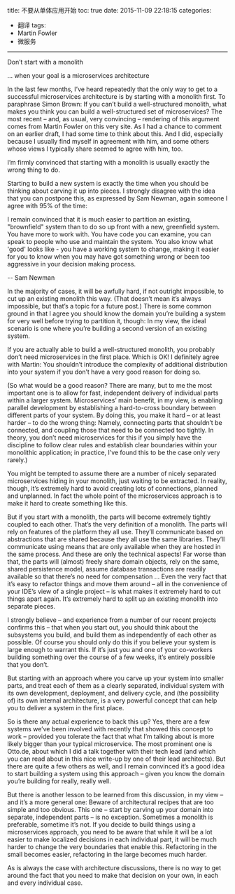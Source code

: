 title: 不要从单体应用开始
toc: true
date: 2015-11-09 22:18:15
categories: 
  - 翻译
tags:
  - Martin Fowler
  - 微服务
---

Don’t start with a monolith

… when your goal is a microservices architecture

In the last few months, I’ve heard repeatedly that the only way to get to a successful microservices architecture is by starting with a monolith first. To paraphrase Simon Brown: If you can’t build a well-structured monolith, what makes you think you can build a well-structured set of microservices? The most recent – and, as usual, very convincing – rendering of this argument comes from Martin Fowler on this very site. As I had a chance to comment on an earlier draft, I had some time to think about this. And I did, especially because I usually find myself in agreement with him, and some others whose views I typically share seemed to agree with him, too.

I’m firmly convinced that starting with a monolith is usually exactly the wrong thing to do.

Starting to build a new system is exactly the time when you should be thinking about carving it up into pieces. I strongly disagree with the idea that you can postpone this, as expressed by Sam Newman, again someone I agree with 95% of the time:

I remain convinced that it is much easier to partition an existing, "brownfield" system than to do so up front with a new, greenfield system. You have more to work with. You have code you can examine, you can speak to people who use and maintain the system. You also know what 'good' looks like - you have a working system to change, making it easier for you to know when you may have got something wrong or been too aggressive in your decision making process.

-- Sam Newman

<!-- more -->

In the majority of cases, it will be awfully hard, if not outright impossible, to cut up an existing monolith this way. (That doesn’t mean it’s always impossible, but that’s a topic for a future post.) There is some common ground in that I agree you should know the domain you’re building a system for very well before trying to partition it, though: In my view, the ideal scenario is one where you’re building a second version of an existing system.

If you are actually able to build a well-structured monolith, you probably don’t need microservices in the first place. Which is OK! I definitely agree with Martin: You shouldn’t introduce the complexity of additional distribution into your system if you don’t have a very good reason for doing so.

(So what would be a good reason? There are many, but to me the most important one is to allow for fast, independent delivery of individual parts within a larger system. Microservices’ main benefit, in my view, is enabling parallel development by establishing a hard-to-cross boundary between different parts of your system. By doing this, you make it hard – or at least harder – to do the wrong thing: Namely, connecting parts that shouldn’t be connected, and coupling those that need to be connected too tightly. In theory, you don’t need microservices for this if you simply have the discipline to follow clear rules and establish clear boundaries within your monolithic application; in practice, I’ve found this to be the case only very rarely.)


You might be tempted to assume there are a number of nicely separated microservices hiding in your monolith, just waiting to be extracted. In reality, though, it’s extremely hard to avoid creating lots of connections, planned and unplanned. In fact the whole point of the microservices approach is to make it hard to create something like this.

But if you start with a monolith, the parts will become extremely tightly coupled to each other. That’s the very definition of a monolith. The parts will rely on features of the platform they all use. They’ll communicate based on abstractions that are shared because they all use the same libraries. They’ll communicate using means that are only available when they are hosted in the same process. And these are only the technical aspects! Far worse than that, the parts will (almost) freely share domain objects, rely on the same, shared persistence model, assume database transactions are readily available so that there’s no need for compensation … Even the very fact that it’s easy to refactor things and move them around – all in the convenience of your IDE’s view of a single project – is what makes it extremely hard to cut things apart again. It’s extremely hard to split up an existing monolith into separate pieces.

I strongly believe – and experience from a number of our recent projects confirms this – that when you start out, you should think about the subsystems you build, and build them as independently of each other as possible. Of course you should only do this if you believe your system is large enough to warrant this. If it’s just you and one of your co-workers building something over the course of a few weeks, it’s entirely possible that you don’t.

But starting with an approach where you carve up your system into smaller parts, and treat each of them as a clearly separated, individual system with its own development, deployment, and delivery cycle, and (the possibility of) its own internal architecture, is a very powerful concept that can help you to deliver a system in the first place.

So is there any actual experience to back this up? Yes, there are a few systems we’ve been involved with recently that showed this concept to work – provided you tolerate the fact that what I’m talking about is more likely bigger than your typical microservice. The most prominent one is Otto.de, about which I did a talk together with their tech lead (and which you can read about in this nice write-up by one of their lead architects). But there are quite a few others as well, and I remain convinced it’s a good idea to start building a system using this approach – given you know the domain you’re building for really, really well.

But there is another lesson to be learned from this discussion, in my view – and it’s a more general one: Beware of architectural recipes that are too simple and too obvious. This one – start by carving up your domain into separate, independent parts – is no exception. Sometimes a monolith is preferable, sometime it’s not. If you decide to build things using a microservices approach, you need to be aware that while it will be a lot easier to make localized decisions in each individual part, it will be much harder to change the very boundaries that enable this. Refactoring in the small becomes easier, refactoring in the large becomes much harder.

As is always the case with architecture discussions, there is no way to get around the fact that you need to make that decision on your own, in each and every individual case.